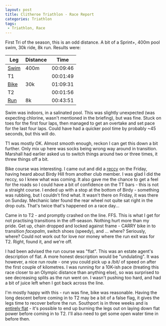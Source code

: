 ```yaml
---
layout: post
title: Clitheroe Triathlon - Race Report
categories: Triathlon
tags: 
 - Triathlon, Race
---
```


First Tri of the season, this is an odd distance.  A bit of a Sprint+, 400m pool swim, 30k ride, 8k run.  Results were:


Leg                                                   | Distance                        | Time
------------------------------------------------------|---------------------------------|---------
[Swim](https://www.strava.com/activities/2307120591)  | 400m                            | 00:09:46
T1                                                    |                                 | 00:01:49
[Bike](https://www.strava.com/activities/2307120829)  | 30k                             | 01:09:31
T2                                                    |                                 | 00:01:56
[Run](https://www.strava.com/activities/2307120739)   | 8k                              | 00:43:51

Swim was indoors, in a salinated pool.  This was slightly unexpected (was expecting chlorine, wasn't mentioned in the briefing), but was fine.  Stuck on toes for the first four laps, then managed to get an overtake and set pace for the last four laps.  Could have had a quicker pool time by probably ~45 seconds, but this will do.

T1 was mostly OK.  Almost smooth enough, reckon I can get this down a bit further.  Only mix up here was socks being wrong way around in transition.  Marshall had earlier asked us to switch things around two or three times, it threw things off a bit.

Bike course was interesting.  I came out and did a [reccy](https://www.strava.com/activities/2302648806) on the Friday, having heard about Birdy Hill from another club member.  I was glad I did the reccy, so I knew what was coming.  It also gave me the chance to get a feel for the roads so I could have a bit of confidence on the TT bars - this is not a straight course.  I ended up with a stop at the bottom of Birdy - something was rubbing, but I couldn't find what.  It wasn't there on Friday, it was there on Sunday.  Mechanic later found the rear wheel not quite sat right in the drop outs.  That's twice that's happened on a race day...

Came in to T2 - and promptly crashed on the line.  FFS.  This is what I get for not practising transitions in the off-season.  Nothing hurt more than my pride.  Get up, chain dropped and locked against frame - CARRY bike in to transition *facepalm*, switch shoes (speedy), and ... where?  Seriously, where?  Could not work out for love nor money where the run exit was for T2.  Right, found it, and we're off.

I had been advised the run course was "flat".  This was an estate agent's description of flat.  A more honest description would be "undulating".  It was however, a nice run route - one you could pick up a /bit/ of speed on after the first couple of kilometres.  I was running for a 10K-ish pace (treating this race closer to an Olympic distance than anything else), so was surprised to see decreasing splits as the run went on.  I wasn't pushing too hard, and had a bit of juice left when I got back across the line.

I'm mostly happy with this - run was fine, bike was reasonable.  Having the long descent before coming in to T2 may be a bit of a false flag, it gives the legs time to recover before the run.  Southport is in three weeks and is [entirely flat](https://www.strava.com/routes/8470929?hl=en-GB) - it's possible to end up burning the legs out on laying down flat power before coming in to T2.  I'll also need to get some open water time in before then.









